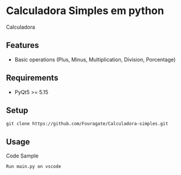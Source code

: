 # Calculadora Simples em python

Calculadora

## Features
* Basic operations (Plus, Minus, Multiplication, Division, Porcentage)

## Requirements
* PyQt5 >= 5.15

## Setup
```
git clone https://github.com/Fouragate/Calculadora-simples.git
```

## Usage
Code Sample
```
Run main.py on vscode
```